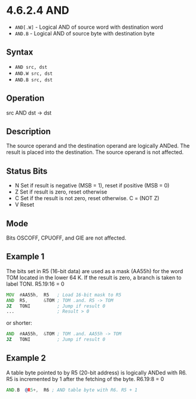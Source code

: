 # 4.6.2.4 AND

- `AND[.W]` - Logical AND of source word with destination word
- `AND.B` - Logical AND of source byte with destination byte

## Syntax

- `AND src, dst`
- `AND.W src, dst`
- `AND.B src, dst`

## Operation

src AND dst → dst

## Description

The source operand and the destination operand are logically
ANDed. The result is placed into the destination. The source operand is not affected.

## Status Bits

- N Set if result is negative (MSB = 1), reset if positive (MSB = 0)
- Z Set if result is zero, reset otherwise
- C Set if the result is not zero, reset otherwise. C = (NOT Z)
- V Reset

## Mode

Bits OSCOFF, CPUOFF, and GIE are not affected.

## Example 1

The bits set in R5 (16-bit data) are used as a mask (AA55h) for the word TOM located in the
lower 64 K. If the result is zero,
a branch is taken to label TONI. R5.19:16 = 0

```asm
MOV  #AA55h,  R5   ; Load 16-bit mask to R5
AND  R5,      &TOM ; TOM .and. R5 -> TOM
JZ   TONI          ; Jump if result 0
...                ; Result > 0
```

or shorter:

```asm
AND  #AA55h,  &TOM ; TOM .and. AA55h -> TOM
JZ   TONI          ; Jump if result 0
```

## Example 2

A table byte pointed to by R5 (20-bit address) is logically ANDed with R6. R5 is incremented by 1
after the fetching of the byte. R6.19:8 = 0

```asm
AND.B  @R5+,  R6 ; AND table byte with R6. R5 + 1
```
